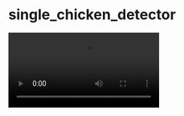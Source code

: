 # single_chicken_detector

![Demo](https://github.com/ola0x/single_chicken_detector/blob/main/output.mp4)
